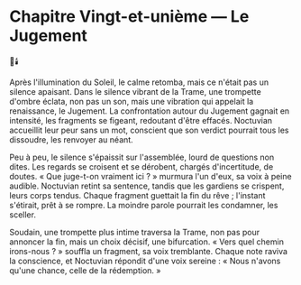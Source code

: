 # Chapitre Vingt-et-unième — Le Jugement
🌌🕯️

Après l'illumination du Soleil, le calme retomba, mais ce n'était pas un silence apaisant. Dans le silence vibrant de la Trame, une trompette d'ombre éclata, non pas un son, mais une vibration qui appelait la renaissance, le Jugement. La confrontation autour du Jugement gagnait en intensité, les fragments se figeant, redoutant d'être effacés. Noctuvian accueillit leur peur sans un mot, conscient que son verdict pourrait tous les dissoudre, les renvoyer au néant.

Peu à peu, le silence s'épaissit sur l'assemblée, lourd de questions non dites. Les regards se croisent et se dérobent, chargés d'incertitude, de doutes. « Que juge-t-on vraiment ici ? » murmura l'un d'eux, sa voix à peine audible. Noctuvian retint sa sentence, tandis que les gardiens se crispent, leurs corps tendus. Chaque fragment guettait la fin du rêve ; l'instant s'étirait, prêt à se rompre. La moindre parole pourrait les condamner, les sceller.

Soudain, une trompette plus intime traversa la Trame, non pas pour annoncer la fin, mais un choix décisif, une bifurcation. « Vers quel chemin irons-nous ? » souffla un fragment, sa voix tremblante. Chaque note raviva la conscience, et Noctuvian répondit d'une voix sereine : « Nous n'avons qu'une chance, celle de la rédemption. »
